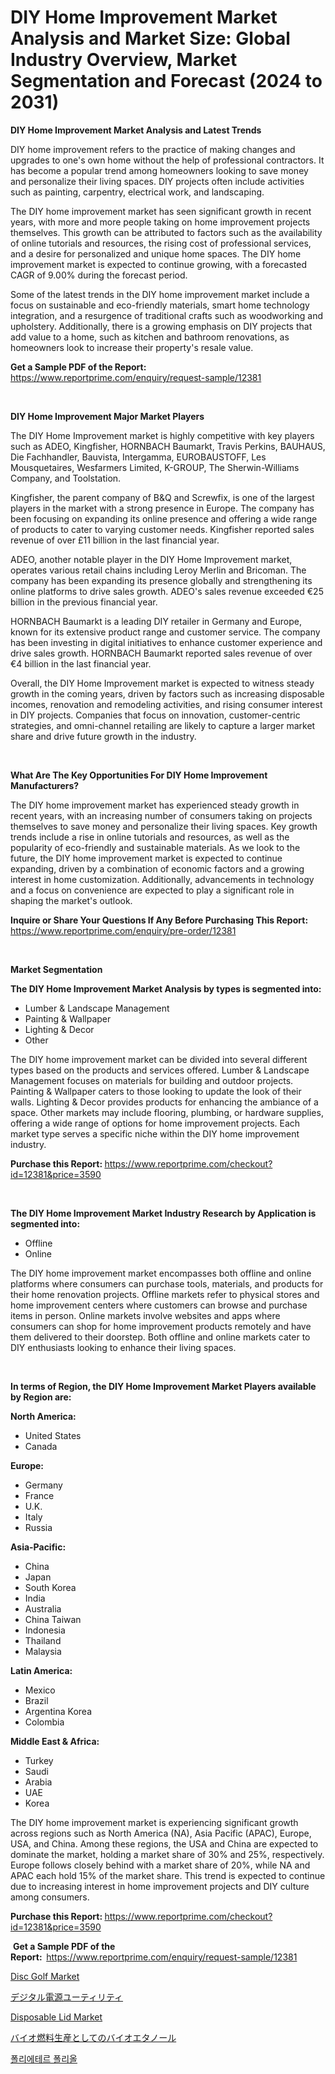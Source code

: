 <p><h1>DIY Home Improvement Market Analysis and Market Size: Global Industry Overview, Market Segmentation and Forecast (2024 to 2031)</h1></p><p><strong>DIY Home Improvement Market Analysis and Latest Trends</strong></p>
<p><p>DIY home improvement refers to the practice of making changes and upgrades to one's own home without the help of professional contractors. It has become a popular trend among homeowners looking to save money and personalize their living spaces. DIY projects often include activities such as painting, carpentry, electrical work, and landscaping.</p><p>The DIY home improvement market has seen significant growth in recent years, with more and more people taking on home improvement projects themselves. This growth can be attributed to factors such as the availability of online tutorials and resources, the rising cost of professional services, and a desire for personalized and unique home spaces. The DIY home improvement market is expected to continue growing, with a forecasted CAGR of 9.00% during the forecast period.</p><p>Some of the latest trends in the DIY home improvement market include a focus on sustainable and eco-friendly materials, smart home technology integration, and a resurgence of traditional crafts such as woodworking and upholstery. Additionally, there is a growing emphasis on DIY projects that add value to a home, such as kitchen and bathroom renovations, as homeowners look to increase their property's resale value.</p></p>
<p><strong>Get a Sample PDF of the Report:&nbsp;</strong> <a href="https://www.reportprime.com/enquiry/request-sample/12381">https://www.reportprime.com/enquiry/request-sample/12381</a></p>
<p>&nbsp;</p>
<p><strong>DIY Home Improvement Major Market Players</strong></p>
<p><p>The DIY Home Improvement market is highly competitive with key players such as ADEO, Kingfisher, HORNBACH Baumarkt, Travis Perkins, BAUHAUS, Die Fachhandler, Bauvista, Intergamma, EUROBAUSTOFF, Les Mousquetaires, Wesfarmers Limited, K-GROUP, The Sherwin-Williams Company, and Toolstation.</p><p>Kingfisher, the parent company of B&Q and Screwfix, is one of the largest players in the market with a strong presence in Europe. The company has been focusing on expanding its online presence and offering a wide range of products to cater to varying customer needs. Kingfisher reported sales revenue of over £11 billion in the last financial year.</p><p>ADEO, another notable player in the DIY Home Improvement market, operates various retail chains including Leroy Merlin and Bricoman. The company has been expanding its presence globally and strengthening its online platforms to drive sales growth. ADEO's sales revenue exceeded €25 billion in the previous financial year.</p><p>HORNBACH Baumarkt is a leading DIY retailer in Germany and Europe, known for its extensive product range and customer service. The company has been investing in digital initiatives to enhance customer experience and drive sales growth. HORNBACH Baumarkt reported sales revenue of over €4 billion in the last financial year.</p><p>Overall, the DIY Home Improvement market is expected to witness steady growth in the coming years, driven by factors such as increasing disposable incomes, renovation and remodeling activities, and rising consumer interest in DIY projects. Companies that focus on innovation, customer-centric strategies, and omni-channel retailing are likely to capture a larger market share and drive future growth in the industry.</p></p>
<p>&nbsp;</p>
<p><strong>What Are The Key Opportunities For DIY Home Improvement Manufacturers?</strong></p>
<p><p>The DIY home improvement market has experienced steady growth in recent years, with an increasing number of consumers taking on projects themselves to save money and personalize their living spaces. Key growth trends include a rise in online tutorials and resources, as well as the popularity of eco-friendly and sustainable materials. As we look to the future, the DIY home improvement market is expected to continue expanding, driven by a combination of economic factors and a growing interest in home customization. Additionally, advancements in technology and a focus on convenience are expected to play a significant role in shaping the market's outlook.</p></p>
<p><strong>Inquire or Share Your Questions If Any Before Purchasing This Report:</strong> <a href="https://www.reportprime.com/enquiry/pre-order/12381">https://www.reportprime.com/enquiry/pre-order/12381</a></p>
<p>&nbsp;</p>
<p><strong>Market Segmentation</strong></p>
<p><strong>The DIY Home Improvement Market Analysis by types is segmented into:</strong></p>
<p><ul><li>Lumber & Landscape Management</li><li>Painting & Wallpaper</li><li>Lighting & Decor</li><li>Other</li></ul></p>
<p><p>The DIY home improvement market can be divided into several different types based on the products and services offered. Lumber & Landscape Management focuses on materials for building and outdoor projects. Painting & Wallpaper caters to those looking to update the look of their walls. Lighting & Decor provides products for enhancing the ambiance of a space. Other markets may include flooring, plumbing, or hardware supplies, offering a wide range of options for home improvement projects. Each market type serves a specific niche within the DIY home improvement industry.</p></p>
<p><strong>Purchase this Report:&nbsp;</strong><a href="https://www.reportprime.com/checkout?id=12381&price=3590">https://www.reportprime.com/checkout?id=12381&price=3590</a></p>
<p>&nbsp;</p>
<p><strong>The DIY Home Improvement Market Industry Research by Application is segmented into:</strong></p>
<p><ul><li>Offline</li><li>Online</li></ul></p>
<p><p>The DIY home improvement market encompasses both offline and online platforms where consumers can purchase tools, materials, and products for their home renovation projects. Offline markets refer to physical stores and home improvement centers where customers can browse and purchase items in person. Online markets involve websites and apps where consumers can shop for home improvement products remotely and have them delivered to their doorstep. Both offline and online markets cater to DIY enthusiasts looking to enhance their living spaces.</p></p>
<p>&nbsp;</p>
<p><strong>In terms of Region, the DIY Home Improvement Market Players available by Region are:</strong></p>
<p>
    <p> <strong> North America: </strong>
        <ul>
            <li>United States</li>
            <li>Canada</li>
        </ul>
        </p> 
    <p> <strong> Europe: </strong>
        <ul>
            <li>Germany</li>
            <li>France</li>
            <li>U.K.</li>
            <li>Italy</li>
            <li>Russia</li>
        </ul>
        </p> 
    <p> <strong> Asia-Pacific: </strong>
        <ul>
            <li>China</li>
            <li>Japan</li>
            <li>South Korea</li>
            <li>India</li>
            <li>Australia</li>
            <li>China Taiwan</li>
            <li>Indonesia</li>
            <li>Thailand</li>
            <li>Malaysia</li>
        </ul>
        </p> 
    <p> <strong> Latin America: </strong>
        <ul>
            <li>Mexico</li>
            <li>Brazil</li>
            <li>Argentina Korea</li>
            <li>Colombia</li>
        </ul>
        </p> 
    <p> <strong> Middle East & Africa: </strong>
        <ul>
            <li>Turkey</li>
            <li>Saudi</li>
            <li>Arabia</li>
            <li>UAE</li>
            <li>Korea</li>
        </ul>
    </p>
    </p>
<p><p>The DIY home improvement market is experiencing significant growth across regions such as North America (NA), Asia Pacific (APAC), Europe, USA, and China. Among these regions, the USA and China are expected to dominate the market, holding a market share of 30% and 25%, respectively. Europe follows closely behind with a market share of 20%, while NA and APAC each hold 15% of the market share. This trend is expected to continue due to increasing interest in home improvement projects and DIY culture among consumers.</p></p>
<p><strong>Purchase this Report: </strong><a href="https://www.reportprime.com/checkout?id=12381&price=3590">https://www.reportprime.com/checkout?id=12381&price=3590</a></p>
<p>&nbsp;<strong>Get a Sample PDF of the Report:&nbsp;&nbsp;</strong><a href="https://www.reportprime.com/enquiry/request-sample/12381">https://www.reportprime.com/enquiry/request-sample/12381</a></p>
<p><strong></strong></p>
<p><p><a href="https://github.com/mauripalmi/Market-Research-Report-List-2/blob/main/disc-golf-market.md">Disc Golf Market</a></p><p><a href="https://medium.com/@aurelianghideanu2022/%E3%83%87%E3%82%B8%E3%82%BF%E3%83%AB%E9%9B%BB%E5%8A%9B%E5%85%AC%E5%85%B1%E4%BA%8B%E6%A5%AD%E5%B8%82%E5%A0%B4%E3%81%AF-%E5%B8%82%E5%A0%B4%E3%82%B7%E3%82%A7%E3%82%A2-%E5%B8%82%E5%A0%B4%E5%8B%95%E5%90%91-%E5%B8%82%E5%A0%B4%E6%88%90%E9%95%B7%E3%81%AB%E9%96%A2%E3%81%99%E3%82%8B%E6%83%85%E5%A0%B1%E3%82%92%E6%8F%90%E4%BE%9B%E3%81%97%E3%81%BE%E3%81%99-764fd3b70fd5">デジタル電源ユーティリティ</a></p><p><a href="https://github.com/nicoletavirag/Market-Research-Report-List-2/blob/main/disposable-lid-market.md">Disposable Lid Market</a></p><p><a href="https://medium.com/@annchovey2023/%E3%83%90%E3%82%A4%E3%82%AA%E3%82%A8%E3%82%BF%E3%83%8E%E3%83%BC%E3%83%AB%E3%82%92%E3%83%90%E3%82%A4%E3%82%AA%E7%87%83%E6%96%99%E7%94%9F%E7%94%A3%E5%B8%82%E5%A0%B4%E3%81%A8%E3%81%97%E3%81%A6%E6%8E%A2%E3%82%8B-%E5%B8%82%E5%A0%B4%E3%82%B7%E3%82%A7%E3%82%A2-%E5%B8%82%E5%A0%B4%E5%8B%95%E5%90%91-%E3%81%9D%E3%81%97%E3%81%A6%E5%B0%86%E6%9D%A5%E3%81%AE%E6%88%90%E9%95%B7-e8ca1d6c09f3">バイオ燃料生産としてのバイオエタノール</a></p><p><a href="https://medium.com/@ethawolf/%ED%8F%B4%EB%A6%AC%EC%97%90%ED%85%8C%EB%A5%B4-%ED%8F%B4%EB%A6%AC%EC%98%AC-%EC%8B%9C%EC%9E%A5-%EB%B3%B4%EA%B3%A0%EC%84%9C%EB%8A%94-%EC%9D%B4-%EC%8B%9C%EC%9E%A5%EC%9D%98-%EC%B5%9C%EC%8B%A0-%ED%8A%B8%EB%A0%8C%EB%93%9C%EC%99%80-%EC%84%B1%EC%9E%A5-%EA%B8%B0%ED%9A%8C%EB%A5%BC-%EB%B3%B4%EC%97%AC%EC%A4%8D%EB%8B%88%EB%8B%A4-7721bdf910ee">폴리에테르 폴리올</a></p></p>